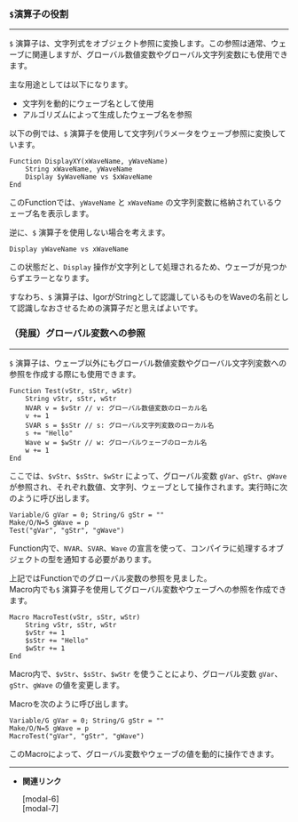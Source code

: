 
### `$`演算子の役割

---

`$` 演算子は、文字列式をオブジェクト参照に変換します。この参照は通常、ウェーブに関連しますが、グローバル数値変数やグローバル文字列変数にも使用できます。

主な用途としては以下になります。

- 文字列を動的にウェーブ名として使用
- アルゴリズムによって生成したウェーブ名を参照

以下の例では、`$` 演算子を使用して文字列パラメータをウェーブ参照に変換しています。

```igor
Function DisplayXY(xWaveName, yWaveName)
	String xWaveName, yWaveName
	Display $yWaveName vs $xWaveName
End
```

このFunctionでは、`yWaveName` と `xWaveName` の文字列変数に格納されているウェーブ名を表示します。

逆に、`$` 演算子を使用しない場合を考えます。

```igor
Display yWaveName vs xWaveName
```

この状態だと、`Display` 操作が文字列として処理されるため、ウェーブが見つからずエラーとなります。

すなわち、`$` 演算子は、IgorがStringとして認識しているものをWaveの名前として認識しなおさせるための演算子だと思えばよいです。

### （発展）グローバル変数への参照

---

`$` 演算子は、ウェーブ以外にもグローバル数値変数やグローバル文字列変数への参照を作成する際にも使用できます。

```igor
Function Test(vStr, sStr, wStr)
	String vStr, sStr, wStr
	NVAR v = $vStr // v: グローバル数値変数のローカル名
	v += 1
	SVAR s = $sStr // s: グローバル文字列変数のローカル名
	s += "Hello"
	Wave w = $wStr // w: グローバルウェーブのローカル名
	w += 1
End
```

ここでは、`$vStr`、`$sStr`、`$wStr` によって、グローバル変数 `gVar`、`gStr`、`gWave` が参照され、それぞれ数値、文字列、ウェーブとして操作されます。実行時に次のように呼び出します。

```igor
Variable/G gVar = 0; String/G gStr = ""
Make/O/N=5 gWave = p
Test("gVar", "gStr", "gWave")
```

Function内で、`NVAR`、`SVAR`、`Wave` の宣言を使って、コンパイラに処理するオブジェクトの型を通知する必要があります。



上記ではFunctionでのグローバル変数の参照を見ました。  
Macro内でも`$` 演算子を使用してグローバル変数やウェーブへの参照を作成できます。

```igor
Macro MacroTest(vStr, sStr, wStr)
	String vStr, sStr, wStr
	$vStr += 1
	$sStr += "Hello"
	$wStr += 1
End
```

Macro内で、`$vStr`、`$sStr`、`$wStr` を使うことにより、グローバル変数 `gVar`、`gStr`、`gWave` の値を変更します。

Macroを次のように呼び出します。

```igor
Variable/G gVar = 0; String/G gStr = ""
Make/O/N=5 gWave = p
MacroTest("gVar", "gStr", "gWave")
```

このMacroによって、グローバル変数やウェーブの値を動的に操作できます。

---

- **関連リンク**

    <div class="related-link-wrapper">
      [modal-6]<!--Functionの構文--><br>
      [modal-7]<!--Macroの構文-->
    </div>